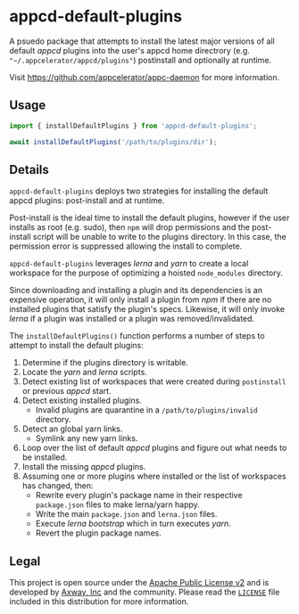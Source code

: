 # appcd-default-plugins

A psuedo package that attempts to install the latest major versions of all default _appcd_ plugins
into the user's appcd home directrory (e.g. `"~/.appcelerator/appcd/plugins"`) postinstall and
optionally at runtime.

Visit https://github.com/appcelerator/appc-daemon for more information.

## Usage

```js
import { installDefaultPlugins } from 'appcd-default-plugins';

await installDefaultPlugins('/path/to/plugins/dir');
```

## Details

`appcd-default-plugins` deploys two strategies for installing the default appcd plugins:
post-install and at runtime.

Post-install is the ideal time to install the default plugins, however if the user installs as root
(e.g. sudo), then `npm` will drop permissions and the post-install script will be unable to write
to the plugins directory. In this case, the permission error is suppressed allowing the install to
complete.

`appcd-default-plugins` leverages _lerna_ and _yarn_ to create a local workspace for the purpose of
optimizing a hoisted `node_modules` directory.

Since downloading and installing a plugin and its dependencies is an expensive operation, it will
only install a plugin from _npm_ if there are no installed plugins that satisfy the plugin's specs.
Likewise, it will only invoke _lerna_ if a plugin was installed or a plugin was removed/invalidated.

The `installDefaultPlugins()` function performs a number of steps to attempt to install the default
plugins:

1. Determine if the plugins directory is writable.
2. Locate the _yarn_ and _lerna_ scripts.
3. Detect existing list of workspaces that were created during `postinstall` or previous _appcd_
   start.
4. Detect existing installed plugins.
    - Invalid plugins are quarantine in a `/path/to/plugins/invalid` directory.
5. Detect an global yarn links.
    - Symlink any new yarn links.
6. Loop over the list of default _appcd_ plugins and figure out what needs to be installed.
7. Install the missing _appcd_ plugins.
8. Assuming one or more plugins where installed or the list of workspaces has changed, then:
    - Rewrite every plugin's package name in their respective `package.json` files to make
      lerna/yarn happy.
    - Write the main `package.json` and `lerna.json` files.
    - Execute _lerna bootstrap_ which in turn executes _yarn_.
    - Revert the plugin package names.

## Legal

This project is open source under the [Apache Public License v2][1] and is developed by
[Axway, Inc](http://www.axway.com/) and the community. Please read the [`LICENSE`][1] file included
in this distribution for more information.

[1]: https://github.com/appcelerator/appc-daemon/blob/master/packages/appcd-default-plugins/LICENSE
